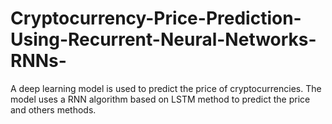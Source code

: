 # Cryptocurrency-Price-Prediction-Using-Recurrent-Neural-Networks-RNNs-
A deep learning model is used to predict the price of cryptocurrencies. The model uses a RNN algorithm based on LSTM method to predict the price and others methods.

